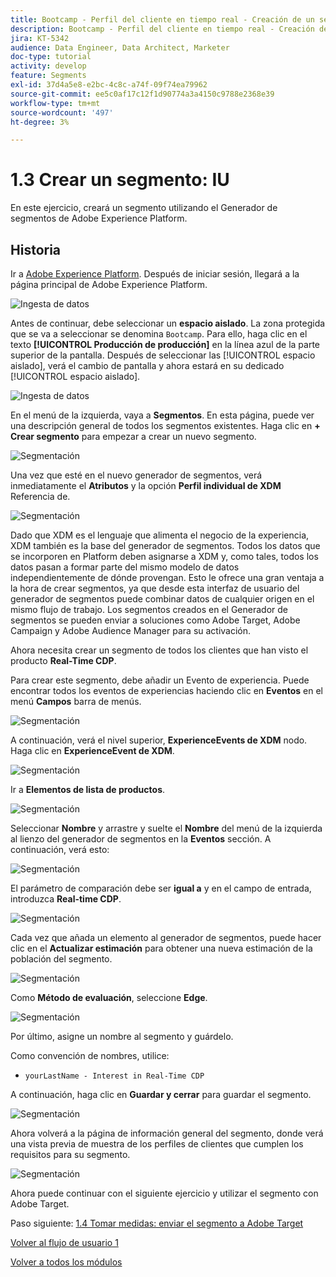 ```yaml
---
title: Bootcamp - Perfil del cliente en tiempo real - Creación de un segmento - IU
description: Bootcamp - Perfil del cliente en tiempo real - Creación de un segmento - IU
jira: KT-5342
audience: Data Engineer, Data Architect, Marketer
doc-type: tutorial
activity: develop
feature: Segments
exl-id: 37d4a5e8-e2bc-4c8c-a74f-09f74ea79962
source-git-commit: ee5c0af17c12f1d90774a3a4150c9788e2368e39
workflow-type: tm+mt
source-wordcount: '497'
ht-degree: 3%

---
```


# 1.3 Crear un segmento: IU

En este ejercicio, creará un segmento utilizando el Generador de segmentos de Adobe Experience Platform.

## Historia

Ir a [Adobe Experience Platform](https://experience.adobe.com/platform). Después de iniciar sesión, llegará a la página principal de Adobe Experience Platform.

![Ingesta de datos](./images/home.png)

Antes de continuar, debe seleccionar un **espacio aislado**. La zona protegida que se va a seleccionar se denomina ``Bootcamp``. Para ello, haga clic en el texto **[!UICONTROL Producción de producción]** en la línea azul de la parte superior de la pantalla. Después de seleccionar las [!UICONTROL espacio aislado], verá el cambio de pantalla y ahora estará en su dedicado [!UICONTROL espacio aislado].

![Ingesta de datos](./images/sb1.png)

En el menú de la izquierda, vaya a **Segmentos**. En esta página, puede ver una descripción general de todos los segmentos existentes. Haga clic en **+ Crear segmento** para empezar a crear un nuevo segmento.

![Segmentación](./images/menuseg.png)

Una vez que esté en el nuevo generador de segmentos, verá inmediatamente el **Atributos** y la opción **Perfil individual de XDM** Referencia de.

![Segmentación](./images/segmentationui.png)

Dado que XDM es el lenguaje que alimenta el negocio de la experiencia, XDM también es la base del generador de segmentos. Todos los datos que se incorporen en Platform deben asignarse a XDM y, como tales, todos los datos pasan a formar parte del mismo modelo de datos independientemente de dónde provengan. Esto le ofrece una gran ventaja a la hora de crear segmentos, ya que desde esta interfaz de usuario del generador de segmentos puede combinar datos de cualquier origen en el mismo flujo de trabajo. Los segmentos creados en el Generador de segmentos se pueden enviar a soluciones como Adobe Target, Adobe Campaign y Adobe Audience Manager para su activación.

Ahora necesita crear un segmento de todos los clientes que han visto el producto **Real-Time CDP**.

Para crear este segmento, debe añadir un Evento de experiencia. Puede encontrar todos los eventos de experiencias haciendo clic en **Eventos** en el menú **Campos** barra de menús.

![Segmentación](./images/findee.png)

A continuación, verá el nivel superior, **ExperienceEvents de XDM** nodo. Haga clic en **ExperienceEvent de XDM**.

![Segmentación](./images/see.png)

Ir a **Elementos de lista de productos**.

![Segmentación](./images/plitems.png)

Seleccionar **Nombre** y arrastre y suelte el **Nombre** del menú de la izquierda al lienzo del generador de segmentos en la **Eventos** sección. A continuación, verá esto:

![Segmentación](./images/eewebpdtlname.png)

El parámetro de comparación debe ser **igual a** y en el campo de entrada, introduzca **Real-time CDP**.

![Segmentación](./images/pv.png)

Cada vez que añada un elemento al generador de segmentos, puede hacer clic en el **Actualizar estimación** para obtener una nueva estimación de la población del segmento.

![Segmentación](./images/refreshest.png)

Como **Método de evaluación**, seleccione **Edge**.

![Segmentación](./images/evedge.png)

Por último, asigne un nombre al segmento y guárdelo.

Como convención de nombres, utilice:

- `yourLastName - Interest in Real-Time CDP`

A continuación, haga clic en **Guardar y cerrar** para guardar el segmento.

![Segmentación](./images/segmentname.png)

Ahora volverá a la página de información general del segmento, donde verá una vista previa de muestra de los perfiles de clientes que cumplen los requisitos para su segmento.

![Segmentación](./images/savedsegment.png)

Ahora puede continuar con el siguiente ejercicio y utilizar el segmento con Adobe Target.

Paso siguiente: [1.4 Tomar medidas: enviar el segmento a Adobe Target](./ex4.md)

[Volver al flujo de usuario 1](./uc1.md)

[Volver a todos los módulos](../../overview.md)
